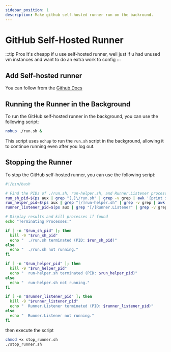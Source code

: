 ```yaml
---
sidebar_position: 1
description: Make github self-hosted runner run on the backround.
---
```


# GitHub Self-Hosted Runner

:::tip Pros
It's cheapp if u use self-hosted runner, well just if u had unused vm instances and want to do an extra work to config 
:::

## Add Self-hosted runner
You can follow from the [Github Docs](https://docs.github.com/en/actions/hosting-your-own-runners/managing-self-hosted-runners/adding-self-hosted-runners#adding-a-self-hosted-runner-to-a-repository)

## Running the Runner in the Background

To run the GitHub self-hosted runner in the background, you can use the following script:

```bash
nohup ./run.sh &
```

This script uses `nohup` to run the `run.sh` script in the background, allowing it to continue running even after you log out.

## Stopping the Runner

To stop the GitHub self-hosted runner, you can use the following script:

```bash title='stop_runner.sh'
#!/bin/bash

# Find the PIDs of ./run.sh, run-helper.sh, and Runner.Listener processes
run_sh_pid=$(ps aux | grep "[.]\/run.sh" | grep -v grep | awk '{print $2}')
run_helper_pid=$(ps aux | grep "[/]run-helper.sh" | grep -v grep | awk '{print $2}')
runner_listener_pid=$(ps aux | grep "[/]Runner.Listener" | grep -v grep | awk '{print $2}')

# Display results and kill processes if found
echo "Terminating Processes:"

if [ -n "$run_sh_pid" ]; then
  kill -9 "$run_sh_pid"
  echo "  ./run.sh terminated (PID: $run_sh_pid)"
else
  echo "  ./run.sh not running."
fi

if [ -n "$run_helper_pid" ]; then
  kill -9 "$run_helper_pid"
  echo "  run-helper.sh terminated (PID: $run_helper_pid)"
else
  echo "  run-helper.sh not running."
fi

if [ -n "$runner_listener_pid" ]; then
  kill -9 "$runner_listener_pid"
  echo "  Runner.Listener terminated (PID: $runner_listener_pid)"
else
  echo "  Runner.Listener not running."
fi
```

then execute the script 
```bash 
chmod +x stop_runner.sh
./stop_runner.sh
```

